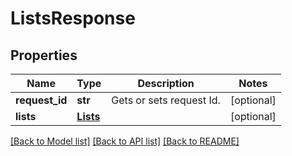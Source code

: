# ListsResponse

## Properties
Name | Type | Description | Notes
------------ | ------------- | ------------- | -------------
**request_id** | **str** | Gets or sets request Id. | [optional] 
**lists** | [**Lists**](Lists.md) |  | [optional] 

[[Back to Model list]](../README.md#documentation-for-models) [[Back to API list]](../README.md#documentation-for-api-endpoints) [[Back to README]](../README.md)

